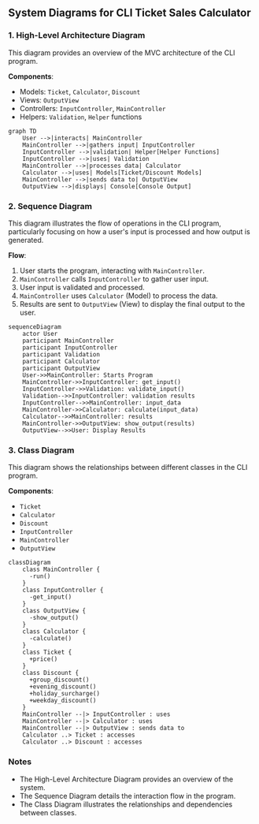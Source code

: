 
## System Diagrams for CLI Ticket Sales Calculator

### 1. High-Level Architecture Diagram

This diagram provides an overview of the MVC architecture of the CLI program.

**Components**:
- Models: `Ticket`, `Calculator`, `Discount`
- Views: `OutputView`
- Controllers: `InputController`, `MainController`
- Helpers: `Validation`, `Helper` functions

```mermaid
graph TD
    User -->|interacts| MainController
    MainController -->|gathers input| InputController
    InputController -->|validation| Helper[Helper Functions]
    InputController -->|uses| Validation
    MainController -->|processes data| Calculator
    Calculator -->|uses| Models[Ticket/Discount Models]
    MainController -->|sends data to| OutputView
    OutputView -->|displays| Console[Console Output]
```

### 2. Sequence Diagram

This diagram illustrates the flow of operations in the CLI program, particularly focusing on how a user's input is processed and how output is generated.

**Flow**:
1. User starts the program, interacting with `MainController`.
2. `MainController` calls `InputController` to gather user input.
3. User input is validated and processed.
4. `MainController` uses `Calculator` (Model) to process the data.
5. Results are sent to `OutputView` (View) to display the final output to the user.

```mermaid
sequenceDiagram
    actor User
    participant MainController
    participant InputController
    participant Validation
    participant Calculator
    participant OutputView
    User->>MainController: Starts Program
    MainController->>InputController: get_input()
    InputController->>Validation: validate_input()
    Validation-->>InputController: validation results
    InputController-->>MainController: input_data
    MainController->>Calculator: calculate(input_data)
    Calculator-->>MainController: results
    MainController->>OutputView: show_output(results)
    OutputView-->>User: Display Results
```

### 3. Class Diagram

This diagram shows the relationships between different classes in the CLI program.

**Components**:
- `Ticket`
- `Calculator`
- `Discount`
- `InputController`
- `MainController`
- `OutputView`

```mermaid
classDiagram
    class MainController {
      -run()
    }
    class InputController {
      -get_input()
    }
    class OutputView {
      -show_output()
    }
    class Calculator {
      -calculate()
    }
    class Ticket {
      +price()
    }
    class Discount {
      +group_discount()
      +evening_discount()
      +holiday_surcharge()
      +weekday_discount()
    }
    MainController --|> InputController : uses
    MainController --|> Calculator : uses
    MainController --|> OutputView : sends data to
    Calculator ..> Ticket : accesses
    Calculator ..> Discount : accesses
```

### Notes

- The High-Level Architecture Diagram provides an overview of the system.
- The Sequence Diagram details the interaction flow in the program.
- The Class Diagram illustrates the relationships and dependencies between classes.
